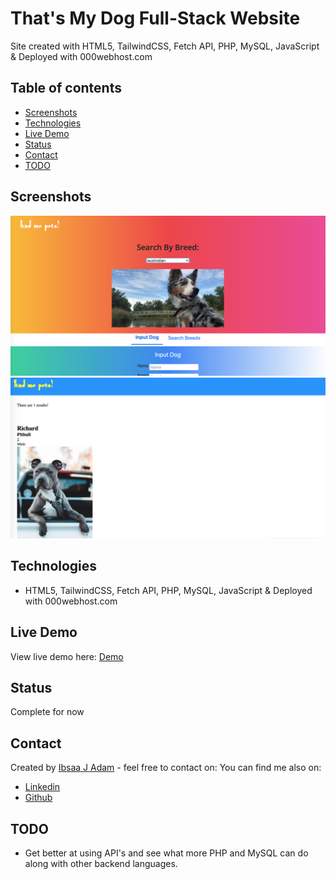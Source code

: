 # That's My Dog Full-Stack Website

Site created with HTML5, TailwindCSS, Fetch API, PHP, MySQL, JavaScript & Deployed with 000webhost.com

## Table of contents

- [Screenshots](#screenshots)
- [Technologies](#technologies)
- [Live Demo](#live-demo)
- [Status](#status)
- [Contact](#contact)
- [TODO](#TODO)

## Screenshots

<img src="public/img/find-me-pets.png">
<img src="public/img/find-me-pets-two.png">

## Technologies

- HTML5, TailwindCSS, Fetch API, PHP, MySQL, JavaScript & Deployed with 000webhost.com

## Live Demo

View live demo here: [Demo](https://find-me-pets.000webhostapp.com/)

## Status

Complete for now

## Contact

Created by [Ibsaa J Adam](https://github.com/ibsaajadam) - feel free to contact on:
You can find me also on:

- [Linkedin](https://www.linkedin.com/in/ibsaajadam/)
- [Github](https://github.com/ibsaajadam)

## TODO

- Get better at using API's and see what more PHP and MySQL can do along with other backend languages.
